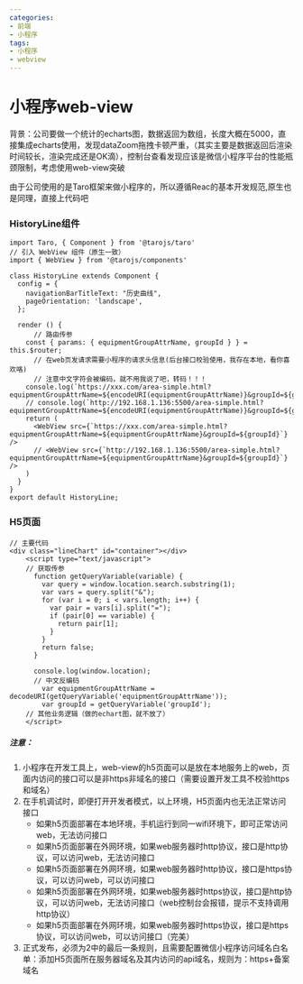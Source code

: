 ```yaml
---
categories: 
- 前端
- 小程序
tags:
- 小程序
- webview
---
```

# 小程序web-view

背景：公司要做一个统计的echarts图，数据返回为数组，长度大概在5000，直接集成echarts使用，发现dataZoom拖拽卡顿严重，（其实主要是数据返回后渲染时间较长，渲染完成还是OK滴），控制台查看发现应该是微信小程序平台的性能瓶颈限制，考虑使用web-view突破

由于公司使用的是Taro框架来做小程序的，所以遵循Reac的基本开发规范,原生也是同理，直接上代码吧

### HistoryLine组件

```react
import Taro, { Component } from '@tarojs/taro'
// 引入 WebView 组件（原生一致）
import { WebView } from '@tarojs/components'

class HistoryLine extends Component {
  config = {
    navigationBarTitleText: "历史曲线",
    pageOrientation: 'landscape',
  };

  render () {
      // 路由传参
    const { params: { equipmentGroupAttrName, groupId } } = this.$router;
      // 在web页发请求需要小程序的请求头信息(后台接口校验使用，我存在本地，看你喜欢咯)
      // 注意中文字符会被编码，就不用我说了吧，转码！！！
    console.log(`https://xxx.com/area-simple.html?equipmentGroupAttrName=${encodeURI(equipmentGroupAttrName)}&groupId=${groupId}`)
    // console.log(`http://192.168.1.136:5500/area-simple.html?equipmentGroupAttrName=${encodeURI(equipmentGroupAttrName)}&groupId=${groupId}`)
    return (
      <WebView src={`https://xxx.com/area-simple.html?equipmentGroupAttrName=${equipmentGroupAttrName}&groupId=${groupId}`}  />
      // <WebView src={`http://192.168.1.136:5500/area-simple.html?equipmentGroupAttrName=${equipmentGroupAttrName}&groupId=${groupId}`}  />
    )
  }
}
export default HistoryLine;
```

### H5页面

```web-idl
// 主要代码
<div class="lineChart" id="container"></div>
    <script type="text/javascript">
    // 获取传参
      function getQueryVariable(variable) {
        var query = window.location.search.substring(1);
        var vars = query.split("&");
        for (var i = 0; i < vars.length; i++) {
          var pair = vars[i].split("=");
          if (pair[0] == variable) {
            return pair[1];
          }
        }
        return false;
      }

      console.log(window.location);
      // 中文反编码
        var equipmentGroupAttrName = decodeURI(getQueryVariable('equipmentGroupAttrName'));
        var groupId = getQueryVariable('groupId');
  	// 其他业务逻辑（做的echart图，就不放了）
    </script>
```

##### 注意：

1. 小程序在开发工具上，web-view的h5页面可以是放在本地服务上的web，页面内访问的接口可以是非https非域名的接口（需要设置开发工具不校验https和域名）
2. 在手机调试时，即便打开开发者模式，以上环境，H5页面内也无法正常访问接口
   - 如果h5页面部署在本地环境，手机运行到同一wifi环境下，即可正常访问web，无法访问接口
   - 如果h5页面部署在外网环境，如果web服务器时http协议，接口是http协议，可以访问web，无法访问接口
   - 如果h5页面部署在外网环境，如果web服务器时http协议，接口是https协议，可以访问web，可以访问接口
   - 如果h5页面部署在外网环境，如果web服务器时https协议，接口是http协议，可以访问web，无法访问接口（web控制台会报错，提示不支持调用http协议）
   - 如果h5页面部署在外网环境，如果web服务器时https协议，接口是https协议，可以访问web，可以访问接口（完美）
3. 正式发布，必须为2中的最后一条规则，且需要配置微信小程序访问域名白名单：添加H5页面所在服务器域名及其内访问的api域名，规则为：https+备案域名